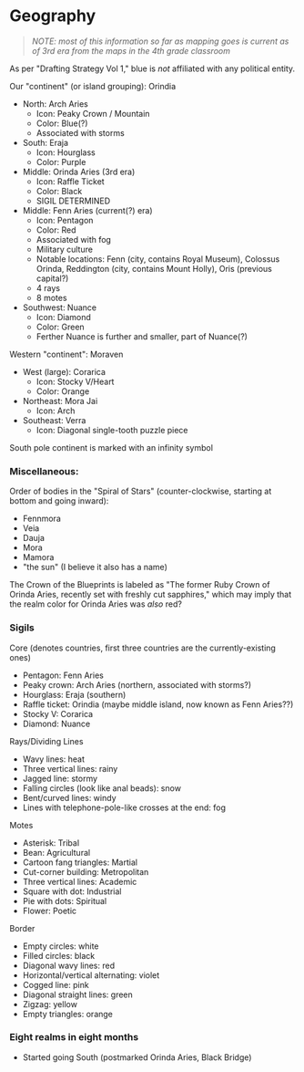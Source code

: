 # Geography

> _NOTE: most of this information so far as mapping goes is current as of 3rd era from the maps in the 4th grade classroom_

As per "Drafting Strategy Vol 1," blue is _not_ affiliated with any political entity.

Our "continent" (or island grouping): Orindia
- North: Arch Aries
  - Icon: Peaky Crown / Mountain
  - Color: Blue(?)
  - Associated with storms
- South: Eraja
  - Icon: Hourglass
  - Color: Purple
- Middle: Orinda Aries (3rd era)
  - Icon: Raffle Ticket
  - Color: Black
  - SIGIL DETERMINED
- Middle: Fenn Aries (current(?) era)
  - Icon: Pentagon
  - Color: Red
  - Associated with fog
  - Military culture
  - Notable locations: Fenn (city, contains Royal Museum), Colossus Orinda, Reddington (city, contains Mount Holly), Oris (previous capital?)
  - 4 rays
  - 8 motes
- Southwest: Nuance
  - Icon: Diamond
  - Color: Green
  - Ferther Nuance is further and smaller, part of Nuance(?)

Western "continent": Moraven
- West (large): Corarica
  - Icon: Stocky V/Heart
  - Color: Orange
- Northeast: Mora Jai
  - Icon: Arch
- Southeast: Verra
  - Icon: Diagonal single-tooth puzzle piece

South pole continent is marked with an infinity symbol

### Miscellaneous:

Order of bodies in the "Spiral of Stars" (counter-clockwise, starting at bottom and going inward):
- Fennmora
- Veia
- Dauja
- Mora
- Mamora
- "the sun" (I believe it also has a name)

The Crown of the Blueprints is labeled as "The former Ruby Crown of Orinda Aries, recently set with freshly cut sapphires," which may imply that the realm color for Orinda Aries was _also_ red?

### Sigils

Core (denotes countries, first three countries are the currently-existing ones)
- Pentagon: Fenn Aries
- Peaky crown: Arch Aries (northern, associated with storms?)
- Hourglass: Eraja (southern)
- Raffle ticket: Orindia (maybe middle island, now known as Fenn Aries??)
- Stocky V: Corarica
- Diamond: Nuance

Rays/Dividing Lines
- Wavy lines: heat
- Three vertical lines: rainy
- Jagged line: stormy
- Falling circles (look like anal beads): snow
- Bent/curved lines: windy
- Lines with telephone-pole-like crosses at the end: fog

Motes
- Asterisk: Tribal
- Bean: Agricultural
- Cartoon fang triangles: Martial
- Cut-corner building: Metropolitan
- Three vertical lines: Academic
- Square with dot: Industrial
- Pie with dots: Spiritual
- Flower: Poetic

Border
- Empty circles: white
- Filled circles: black
- Diagonal wavy lines: red
- Horizontal/vertical alternating: violet
- Cogged line: pink
- Diagonal straight lines: green
- Zigzag: yellow
- Empty triangles: orange

### Eight realms in eight months

- Started going South (postmarked Orinda Aries, Black Bridge)
